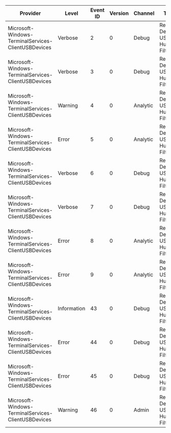 Provider                                             |  Level        |  Event ID  |  Version  |  Channel   |  Task                           |  Opcode  |  Keyword  |  Message
-----------------------------------------------------|---------------|------------|-----------|------------|---------------------------------|----------|-----------|--------------------------------------------------------
Microsoft-Windows-TerminalServices-ClientUSBDevices  |  Verbose      |  2         |  0        |  Debug     |  Remote Desktop USB Hub Filter  |          |           |  {message}
Microsoft-Windows-TerminalServices-ClientUSBDevices  |  Verbose      |  3         |  0        |  Debug     |  Remote Desktop USB Hub Filter  |          |           |  {message}
Microsoft-Windows-TerminalServices-ClientUSBDevices  |  Warning      |  4         |  0        |  Analytic  |  Remote Desktop USB Hub Filter  |          |           |  {message}
Microsoft-Windows-TerminalServices-ClientUSBDevices  |  Error        |  5         |  0        |  Analytic  |  Remote Desktop USB Hub Filter  |          |           |  {message}
Microsoft-Windows-TerminalServices-ClientUSBDevices  |  Verbose      |  6         |  0        |  Debug     |  Remote Desktop USB Hub Filter  |          |           |  {message}
Microsoft-Windows-TerminalServices-ClientUSBDevices  |  Verbose      |  7         |  0        |  Debug     |  Remote Desktop USB Hub Filter  |          |           |  {message}
Microsoft-Windows-TerminalServices-ClientUSBDevices  |  Error        |  8         |  0        |  Analytic  |  Remote Desktop USB Hub Filter  |          |           |  {message}
Microsoft-Windows-TerminalServices-ClientUSBDevices  |  Error        |  9         |  0        |  Analytic  |  Remote Desktop USB Hub Filter  |          |           |  {message}
Microsoft-Windows-TerminalServices-ClientUSBDevices  |  Information  |  43        |  0        |  Debug     |  Remote Desktop USB Hub Filter  |          |           |  Policy blocks user from using USB redirection.
Microsoft-Windows-TerminalServices-ClientUSBDevices  |  Error        |  44        |  0        |  Debug     |  Remote Desktop USB Hub Filter  |          |           |  USB port cycle failed
Microsoft-Windows-TerminalServices-ClientUSBDevices  |  Error        |  45        |  0        |  Debug     |  Remote Desktop USB Hub Filter  |          |           |  USB Diagnostic Mode is not set.
Microsoft-Windows-TerminalServices-ClientUSBDevices  |  Warning      |  46        |  0        |  Admin     |  Remote Desktop USB Hub Filter  |          |           |  Device {deviceName} installation is blocked by policy.